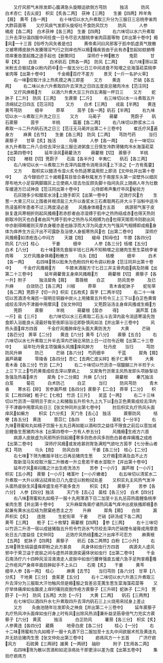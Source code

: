 <!-- { "loadSidebar": true } -->
　　又疗风邪气未除发即心腹满急头旋眼运欲倒方芎防　　　独活　　　防风　　　白术杏仁【去尖皮】　枳实【炙各二两】　茯神【三两】　　生姜【四两】羚羊角【屑】　黄芩【各一两】
　　右十味切以水九升煮取三升分为三服日三忌桃李雀肉大酢蒜面等
　　又疗风痰气发即头旋呕吐不食防风饮方
　　防风　　　人参　　　橘皮【各二两】　白术茯神【各三两】　生姜【四两】
　　右六味切以水六升煮取三升去滓分温四服中间任食一日令尽忌大醋桃李雀肉蒜面等物【并出第十卷中】瘾风一十三首【俗呼为风矢者是也】
　　黄帝素问曰风邪客于肌中肌虚真气致散又被寒搏皮肤外发腠理淫气行之则痒也所以瘾瘙疾皆由于此有赤忽起如蚊蚋啄烦痒重沓垄起搔之逐手起也【删繁同】
　　深师疗十种散方
　　鬼箭　　　甘草【炙】　　白敛　　　白术矾石【熬各一两】　防风【二两】
　　右六味筛以菜米粉五合极拭身以粉内药中合一服五分匕日三中间进食不知増之忌海藻菘菜桃李雀肉等【出第十卷中】
　　千金瘾百疗不差方
　　景天【一斤一名护火草】
　　右一味绞取汁涂上热炙摸之再三即差
　　又方
　　黄连　　　芒硝【各五两】
　　右二味以水六升煮取四升去滓洗之日四五度良忌猪肉冷水【范汪同】
　　又疗风痹瘾方
　　以酒六升煮大豆三升四五沸服一杯日三
　　又方
　　蛇牀子【二升】　防风【三两】　　生蒺藜【二斤】
　　右三味切以水一斗煮取五升渍绵拭之日四五【范汪同】
　　又方
　　白术【三两】　　戎盐【半两】　　黄连　　　黄芩芎防　　　细辛　　　莽草　　　茵芋【各一两】矾石【半两】
　　右九味切以水一斗煮取三升洗之日三
　　又方
　　马蔺子　　蒴藋　　　茺蔚子　　矾石蒺藜　　　茵芋　　　羊桃　　　篇蓄【各二两】
　　右八味切以酢浆水二斗煮取一斗二升内矾石洗之日三【范汪无马蔺并出第二十三卷中】
　　崔氏疗风遍身方
　　麻黄【去节】　　生姜【各三两】　防风【二两】　　芎防芍药　　　当归　　　蒺藜子　　甘草【炙】独活　　　乌喙　　　人参【各一两】
　　右十一味切以水九升煮取二升八合绞去滓分温三服讫进粥食三日慎生冷酢滑猪肉冷水海藻菘菜【出第四卷中】
　　延年涂风蒴藋汤方
　　蒴藋根【切】　蒺藜子　　羊桃【切】　　楮枝【切】茺蔚子　　石盐【各半升】　辛夷仁　　矾石【各三两】
　　右八味切以水一斗煮取三升去滓内盐搅令消用涂风上下涂之【一方有菟藿】
　　又方
　　取枳实以醋渍令湿火炙令热适寒温用熨上即消【文仲处并出第十卷中】
　　古今録验疗三十嵗瘾耳目皆合春秋辄发方于南屋东头第一梁壁外以细灰厚布地大小足容两脚蹑灰上讫使病人径去勿反顾灸脚十指间灸灰上随病人年为壮数车缓道方已试神良【范汪同出第十卷中】
　　元侍郎希声集疗卒风秘验方
　　石灰随多少和醋浆水涂上随手即灭【出第一卷中】
　　近效疗风方
　　生葱一大束三尺以上围者并根须盐三大升以香浆水三石煮取两石并大斗于浴斛中适冷热浸虽积年患者不过三两度浸必差
　　风搔身体瘾方五首
　　病源邪气客于皮肤复逢风寒相折则起风搔瘾若赤胗者由凉湿搏于肌中之热热结成赤也得天热则剧取冷则灭也白者由风气搏于肌中之热热与风相搏为白也得天隂雨冷则剧出风中亦剧得睛暖则灭厚衣身暖亦差也脉浮而大浮为风虚大为气强风气相搏即成瘾身体为痒养生方云汗出不可露卧及浴使人身振寒热风也【出第二卷中】
　　深师疗风搔瘾如漆疮连心中闷方
　　天雄【炮】　　蝭母【知母也】　牛膝【各四分】　防风【六分】桂心　　　干姜　　　细辛　　　人参【各三分】栝楼【五分】　　白术【八分】
　　右十味筛先食服半钱匕日再不知稍増之忌猪肉生葱生菜桃李雀肉等
　　又疗风搔身体瘾粉散方
　　乌头【炮】　　桔梗　　　细辛　　　白术【各一两】
　　右四味筛以鈆朱为色粉四升和令调以粉身【范汪同并出第十卷中】
　　千金疗风搔瘾方
　　牛膝末酒服方寸匕日三并主骨肉疽病及防瘰【出第二十三卷中】
　　延年蒴藋膏主身痒风搔瘾方
　　蒴藋根【切】　蒺藜子【各一升】附子　　　独活犀角【屑】　　蔷薇根　　白芷　　　防风苦参　　　及已　　　升麻　　　白敛防己【各三两】　川椒　　　莽草　　　青木香蛇牀子　　蛇衔草【各二两】茺蔚子【切一升】枳实【五枚炙】茵芋【二两半切】
　　右二十一味切以苦酒渍令淹匝一宿明旦铜器中炭火上用猪膏五升煎令三上三下以白芷色黄膏成绞去滓内不津器中用摩风【张文仲同】
　　又茺蔚浴汤主身痒风搔或生瘾方
　　茺蔚　　　蒺藜　　　羊桃　　　蒴藋根【苗亦
　　得】　　　　漏芦蒿【各一斤】盐【三斤】
　　右六味切以水三石煮取二石五斗去滓内盐令消适寒温先饱食即入浴能良乆浸最好每至夜即浴浴讫即卧慎风如法【并出第十三卷中】
　　风热头面痒方四首
　　千金疗风搔肿痒在头面大黄防洗方
　　大黄　　　芒硝【各匹分】　莾草【二分】　　黄连【六分】黄芩【八分】　　蒺藜【五合】
　　右六味切以水七升煮取三升半去滓内芒硝讫帛防上日一过勿令近眼【出第二十三卷中】
　　延年牡丹膏主项强痛头风搔痒风肿方
　　牡丹皮　　当归　　　芎防　　　防风升麻　　　防己　　　芒硝【各六分】　芍药细辛　　　干蓝　　　犀角【屑】　　漏芦蒴藋　　　零陵香【各四分】杏仁【去两仁皮尖碎】栀子仁黄芩　　　大黄　　　青木香【各三分】竹沥【二升】
　　右二十味切以竹沥渍一宿醍醐三升半煎于火上三下三上芍药黄膏成绞去滓以摩病上
　　又犀角竹沥膏主风热发即头项脉掣动急强及热毒痒方
　　犀角【十二分屑】　升麻【八分】　　蒴藋根　　秦芁独活　　　白芨　　　菊花　　　白术防己　　　白芷　　　当归　　　防风芎防　　　青木香　　寒水石【碎】　苦参漏芦根【各四分】蒺藜子【二合】　莽草【二分】　　枳实【二枚四破】栀子仁【七枚】　竹沥【三升】　　吴蓝【一两】
　　右二十三味切以竹沥渍一宿明旦于炭火上和猪脂五升煎令九上九下以白芷色黄膏成绞去滓内于不津器中用摩风处日三【张文仲同并出第七卷中】
　　肘后枳实丸疗热风头面痒风如癞方
　　枳实【六分炙】　天门冬【去心】　独活　　　蒺藜防风　　　桔梗【各五分】　黄连　　　薏苡仁【各四
　　分】　　　　菌桂【一分半】
　　右九味筛蜜和丸如梧子饮服十五丸日再如能以酒和饮之益佳不限食之前后以意加减忌鲤鱼生葱猪肉冷水【出第四卷中一方有人参五分】
　　风搔瘾生疮方六首
　　病源人皮肤虚为风邪所折则起瘾寒多则色赤风多则色白甚者痒痛搔之成疮【出第二卷中】
　　深师疗风瘾或发疮甚则胷急满短气欲吐方茵芋【七分泰山者炙】芎防　　　乌头【炮】　　防风白敛　　　干姜【各三分】　桂心【二分】
　　右七味下筛为散服半钱匕日再忌猪肉生葱
　　又疗瘾烦满及血不止方
　　取新湿马矢绞取汁服二升微者一升立愈若干者水湿取汁【并出第十卷中】
　　延年疗风痒闷搔之汁出生疮洗汤方
　　苦参【一小斤】　漏芦根【一小斤】枳实【五小两】　蒺藜【一小斤】楮茎叶【一小斤嫩者】
　　右五味切以清浆水二升煮取一大升以绵沾拭痒处日八九度讫以粉粉拭处差
　　又枳实丸主风热气发冲头面热皮肤生风瘙痒盛生疮不能多食方
　　枳实【炙】　　蒺藜子　　苦参【各六分】　人参【四分】独活　　　天门冬【去心】　菌桂【各三分】　白术【四分】
　　右八味筛蜜和丸如梧子一服十丸用薄酒下日二加至十五丸忌蒜热面鲤鱼桃李雀肉生葱【并出第十卷中】
　　又升麻犀角膏疗诸热风毒气痒冲出皮肤搔即瘾赤起兼有黄水出后结为脓窠疮悉主之方
　　升麻　　　犀角【屑】　　白敛　　　漏芦枳实【炙】　　连翘　　　生蛇衔草　干姜
　　芒硝【研汤成下各二两】　　　　黄芩【三两】　　栀子【二十枚擘】蒴藋根【四两】　参【三两】
　　右十三味切以竹沥二升渍一宿以成链猪脂五升煎令竹沥水气尽绞去滓内芒硝搅令凝膏成用摩患处日五六度益佳【文仲同】
　　近效疗风热结搔之汁出痒不可忍方
　　麻黄根【五两】　蛇牀子【四两】　蒺藜子　　矾石【各二两熬】白粉【二小升】
　　右五味筛生绢袋盛痒即粉之此方甚良
　　风身体如虫行方四首
　　病源夫人虚风邪中于荣卫溢于皮肤之间与虚热并故游奕遍体状如虫行【出第二卷中】
　　千金石南汤疗六十四种风淫淫液液走人皮肤中如虫行腰脊强直五缓六急手足拘挛瘾搔之作疮风尸身痒卒面目肿起手不上头口
　　石南【炙】　　干姜　　　黄芩　　　细辛人参【各一两】　桂心　　　麻黄【去节】　　当归芎防【各六分】　甘草【八分炙】　干地黄【三分】　食茱茰【五分】
　　右十二味切以水六升酒三升煮取三升去滓分为三服取大汗勿触风但是瘾服之皆差忌芜荑生葱生菜海藻菘菜等
　　又疗举体痛痒如虫齧皮上痒时瘙则皮脱作疮方蒺藜子【三升碎】蛇牀子【二升】　茺蔚子【一升】　防风【五两】大防【一斤】　　大黄【二两】　　矾石【三两熬】
　　右七味切以酒四升水七升煮取四升去滓内矾石三上火烧用帛拭身上差止
　　又方
　　灸曲池随年壮发即灸之神良【并出第二十三卷中】
　　延年蒺藜子丸疗热风冲头面痒如虫行身上时有风出除风热消兼补益坚筋骨倍气力充实方蒺藜子【六分】　黄芪　　　独活　　　白芷防风　　　薯蓣【各三分】　枳实【炙】　　人参黄连【各四分】　葳蕤　　　地骨白皮【各二分】
　　桂心【一分】
　　右十二味筛蜜和为丸如梧子一服十丸酒下日二服加至十五丸中间欲服术煎及黄连丸并无妨忌猪肉生葱【张文仲处出第三卷中】
　　疬疡风方一十五首
　　广济疗疬风方
　　石硫黄【三两研】雄黄【一两研】　硇砂　　　附子【生用各二两】
　　右四味筛为散以苦酒和如泥涂疡处干即更涂以差为度【出第五卷中】
　　集验疗疬疡方

